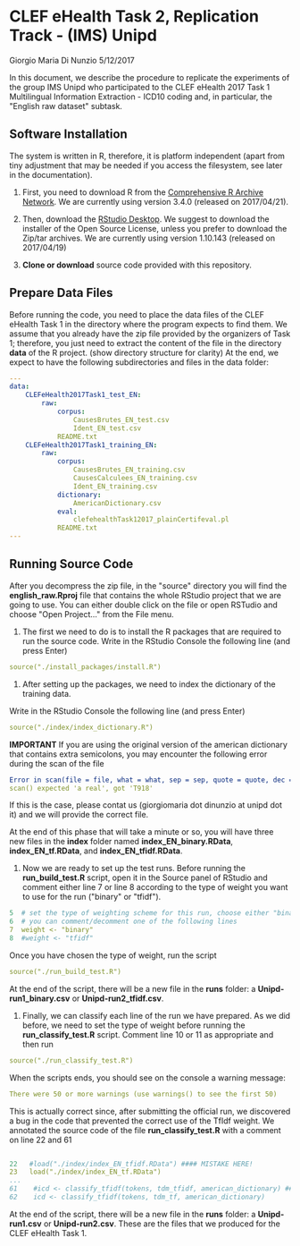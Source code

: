 CLEF eHealth Task 2, Replication Track - (IMS) Unipd
================
Giorgio Maria Di Nunzio
5/12/2017

In this document, we describe the procedure to replicate the experiments of the group IMS Unipd who participated to the CLEF eHealth 2017 Task 1 Multilingual Information Extraction - ICD10 coding and, in particular, the "English raw dataset" subtask.

Software Installation
---------------------

The system is written in R, therefore, it is platform independent (apart from tiny adjustment that may be needed if you access the filesystem, see later in the documentation).

1.  First, you need to download R from the [Comprehensive R Archive Network](https://cran.r-project.org). We are currently using version 3.4.0 (released on 2017/04/21).

2.  Then, download the [RStudio Desktop](https://www.rstudio.com/products/rstudio/download2/). We suggest to download the installer of the Open Source License, unless you prefer to download the Zip/tar archives. We are currently using version 1.10.143 (released on 2017/04/19)

3.  **Clone or download** source code provided with this repository.

Prepare Data Files
------------------

Before running the code, you need to place the data files of the CLEF eHealth Task 1 in the directory where the program expects to find them. We assume that you already have the zip file provided by the organizers of Task 1; therefore, you just need to extract the content of the file in the directory **data** of the R project. (show directory structure for clarity) At the end, we expect to have the following subdirectories and files in the data folder:

``` yaml
---
data:
    CLEFeHealth2017Task1_test_EN:
        raw:
            corpus:
                CausesBrutes_EN_test.csv
                Ident_EN_test.csv
            README.txt
    CLEFeHealth2017Task1_training_EN:
        raw:
            corpus:
                CausesBrutes_EN_training.csv
                CausesCalculees_EN_training.csv
                Ident_EN_training.csv
            dictionary:
                AmericanDictionary.csv
            eval:
                clefehealthTask12017_plainCertifeval.pl
            README.txt
---
```

Running Source Code
-------------------

After you decompress the zip file, in the "source" directory you will find the **english\_raw.Rproj** file that contains the whole RStudio project that we are going to use. You can either double click on the file or open RSTudio and choose "Open Project..." from the File menu.

1.  The first we need to do is to install the R packages that are required to run the source code. Write in the RStudio Console the following line (and press Enter)

``` yaml
source("./install_packages/install.R")
```

1.  After setting up the packages, we need to index the dictionary of the training data.

Write in the RStudio Console the following line (and press Enter)

``` yaml
source("./index/index_dictionary.R")
```

**IMPORTANT** If you are using the original version of the american dictionary that contains extra semicolons, you may encounter the following error during the scan of the file

``` yaml
Error in scan(file = file, what = what, sep = sep, quote = quote, dec = dec,  : 
scan() expected 'a real', got 'T918' 
```

If this is the case, please contat us (giorgiomaria dot dinunzio at unipd dot it) and we will provide the correct file.

At the end of this phase that will take a minute or so, you will have three new files in the **index** folder named **index\_EN\_binary.RData**, **index\_EN\_tf.RData**, and **index\_EN\_tfidf.RData**.

1.  Now we are ready to set up the test runs. Before running the **run\_build\_test.R** script, open it in the Source panel of RStudio and comment either line 7 or line 8 according to the type of weight you want to use for the run ("binary" or "tfidf").

``` yaml
5  # set the type of weighting scheme for this run, choose either "binary" or "tfidf"
6  # you can comment/decomment one of the following lines
7  weight <- "binary"
8  #weight <- "tfidf"
```

Once you have chosen the type of weight, run the script

``` yaml
source("./run_build_test.R")
```

At the end of the script, there will be a new file in the **runs** folder: a **Unipd-run1\_binary.csv** or **Unipd-run2\_tfidf.csv**.

1.  Finally, we can classify each line of the run we have prepared. As we did before, we need to set the type of weight before running the **run\_classify\_test.R** script. Comment line 10 or 11 as appropriate and then run

``` yaml
source("./run_classify_test.R")
```

When the scripts ends, you should see on the console a warning message:

``` yaml
There were 50 or more warnings (use warnings() to see the first 50)
```

This is actually correct since, after submitting the official run, we discovered a bug in the code that prevented the correct use of the TfIdf weight. We annotated the source code of the file **run\_classify\_test.R** with a comment on line 22 and 61

``` yaml

22   #load("./index/index_EN_tfidf.RData") #### MISTAKE HERE!
23   load("./index/index_EN_tf.RData")
...
61    #icd <- classify_tfidf(tokens, tdm_tfidf, american_dictionary) #### MISTAKE HERE!
62    icd <- classify_tfidf(tokens, tdm_tf, american_dictionary)
```

At the end of the script, there will be a new file in the **runs** folder: a **Unipd-run1.csv** or **Unipd-run2.csv**. These are the files that we produced for the CLEF eHealth Task 1.
